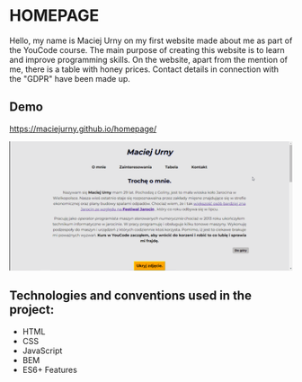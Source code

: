 # HOMEPAGE

Hello, my name is Maciej Urny on my first website made about me as part of the YouCode course. The main purpose of creating this website is to learn and improve programming skills. On the website, apart from the mention of me, there is a table with honey prices. Contact details in connection with the "GDPR" have been made up.

##  Demo

https://maciejurny.github.io/homepage/

![enter image description here](https://raw.githubusercontent.com/MaciejUrny/homepage/main/img/md-animation.gif)

##  Technologies and conventions used in the project:

- HTML
- CSS
- JavaScript
- BEM
- ES6+ Features
